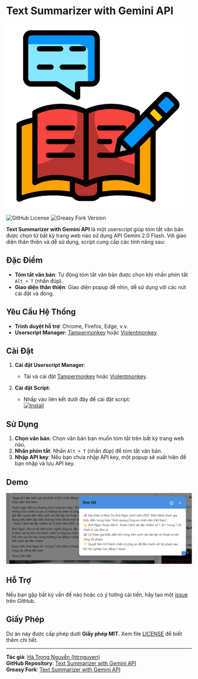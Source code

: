 # Text Summarizer with Gemini API

![Logo](https://github.com/htrnguyen/User-Scripts/raw/main/Text-Summarizer-with-Gemini-API/text-summarizer-logo.png)

![GitHub License](https://img.shields.io/github/license/htrnguyen/User-Scripts?style=for-the-badge)
![Greasy Fork Version](https://img.shields.io/greasyfork/v/529267?label=Greasy%20Fork&style=for-the-badge)

**Text Summarizer with Gemini API** là một userscript giúp tóm tắt văn bản được chọn từ bất kỳ trang web nào sử dụng API Gemini 2.0 Flash. Với giao diện thân thiện và dễ sử dụng, script cung cấp các tính năng sau:

## Đặc Điểm

- **Tóm tắt văn bản**: Tự động tóm tắt văn bản được chọn khi nhấn phím tắt `Alt + T` (nhấn đúp).
- **Giao diện thân thiện**: Giao diện popup dễ nhìn, dễ sử dụng với các nút cài đặt và đóng.

## Yêu Cầu Hệ Thống

- **Trình duyệt hỗ trợ**: Chrome, Firefox, Edge, v.v.
- **Userscript Manager**: [Tampermonkey](https://www.tampermonkey.net/) hoặc [Violentmonkey](https://violentmonkey.github.io/).

## Cài Đặt

1. **Cài đặt Userscript Manager**:

   - Tải và cài đặt [Tampermonkey](https://www.tampermonkey.net/) hoặc [Violentmonkey](https://violentmonkey.github.io/).

2. **Cài đặt Script**:
   - Nhấp vào liên kết dưới đây để cài đặt script:  
     [![Install](https://img.shields.io/badge/Install-Script-brightgreen?style=for-the-badge)](https://greasyfork.org/vi/scripts/529267-text-summarizer-with-gemini-api)

## Sử Dụng

1. **Chọn văn bản**: Chọn văn bản bạn muốn tóm tắt trên bất kỳ trang web nào.
2. **Nhấn phím tắt**: Nhấn `Alt + T` (nhấn đúp) để tóm tắt văn bản.
3. **Nhập API key**: Nếu bạn chưa nhập API key, một popup sẽ xuất hiện để bạn nhập và lưu API key.

## Demo

![Demo](https://github.com/htrnguyen/User-Scripts/raw/main/Text-Summarizer-with-Gemini-API/DEMO.png)

## Hỗ Trợ

Nếu bạn gặp bất kỳ vấn đề nào hoặc có ý tưởng cải tiến, hãy tạo một [issue](https://github.com/htrnguyen/User-Scripts/issues) trên GitHub.

## Giấy Phép

Dự án này được cấp phép dưới **Giấy phép MIT**. Xem file [LICENSE](https://github.com/htrnguyen/User-Scripts/blob/main/LICENSE) để biết thêm chi tiết.

---

**Tác giả**: [Hà Trọng Nguyễn (htrnguyen)](https://github.com/htrnguyen)  
**GitHub Repository**: [Text Summarizer with Gemini API](https://github.com/htrnguyen/User-Scripts/tree/main/Text-Summarizer-with-Gemini-API)  
**Greasy Fork**: [Text Summarizer with Gemini API](https://greasyfork.org/vi/scripts/529267-text-summarizer-with-gemini-api)
